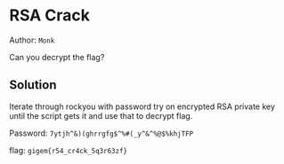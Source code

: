 # RSA Crack

Author: `Monk`

Can you decrypt the flag?

## Solution

Iterate through rockyou with password try on encrypted RSA private key until the script gets it and use that to decrypt flag.

Password: `7ytjh^&)(ghrrgfg$^%#(_y^&^%@$%khjTFP`

flag:
`gigem{r54_cr4ck_5q3r63zf}`
